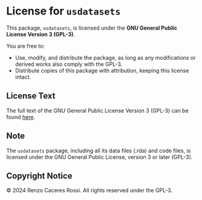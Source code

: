 # License for `usdatasets`

This package, `usdatasets`, is licensed under the **GNU General Public License Version 3 (GPL-3)**.

You are free to:

- Use, modify, and distribute the package, as long as any modifications or derived works also comply with the GPL-3.
- Distribute copies of this package with attribution, keeping this license intact.

## License Text

The full text of the GNU General Public License Version 3 (GPL-3) can be found [here](https://www.gnu.org/licenses/gpl-3.0.txt).

## Note

The `usdatasets` package, including all its data files (.rda) and code files, is licensed under the GNU General Public License, version 3 or later (GPL-3).

## Copyright Notice

© 2024 Renzo Caceres Rossi. All rights reserved under the GPL-3.
